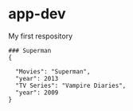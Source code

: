 # app-dev
My first respository
```
### Superman
{

  "Movies": "Superman",
  "year": 2013
  "TV Series": "Vampire Diaries",
  "year": 2009
}
```

